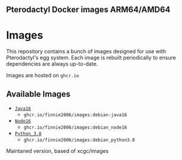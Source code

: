 ## Pterodactyl Docker images ARM64/AMD64

# Images

This repository contains a bunch of images designed for use with Pterodactyl's egg system.  Each image is rebuilt
periodically to ensure dependencies are always up-to-date.

Images are hosted on `ghcr.io`

## Available Images

- [`Java16`](https://github.com/users/finnie2006/packages/container/images/3117618?tag=debian-java16)
  - `ghcr.io/finnie2006/images:debian-java16`
- [`Node16`](https://github.com/users/finnie2006/packages/container/images/3117746?tag=debian_node16)
  - `ghcr.io/finnie2006/images:debian_node16`
- [`Python_3.8`](https://github.com/users/finnie2006/packages/container/images/3117013?tag=debian_python3.8)
  - `ghcr.io/finnie2006/images:debian_python3.8`


Maintaned version, based of xcgc/images
